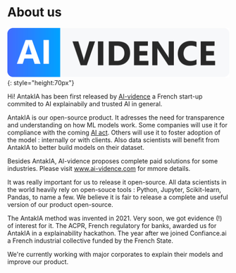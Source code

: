 # About us

![](img/AI-vidence.png){: style="height:70px"}

Hi! AntakIA has been first released by [AI-vidence](https://www.ai-vidence.com) a French start-up commited to AI explainabily and trusted AI in general.

AntakIA is our open-source product. It adresses the need for transparence and understanding on how ML models work. Some companies will use it for compliance with the coming [AI act](https://eur-lex.europa.eu/legal-content/FR/TXT/?uri=CELEX%3A52021PC0206). Others will use it to foster adoption of the model : internally or with clients. Also data scientists will benefit from AntakIA to better build models on their dataset.

Besides AntakIA, AI-vidence proposes complete paid solutions for some industries. Please visit www.ai-vidence.com for mmore details.

It was really important for us to release it open-source. All data scientists in the world heavily rely on open-souce tools : Python, Jupyter, Scikit-learn, Pandas, to name a few. We believe it is fair to release a complete and useful version of our product open-source.

The AntakIA method was invented in 2021. Very soon, we got evidence (!) of interest for it. The ACPR, French regulatory for banks, awarded us for AntakIA in a explainability hackathon. The year after we joined Confiance.ai a French industrial collective funded by the French State.

We're currently working with major corporates to explain their models and improve our product.